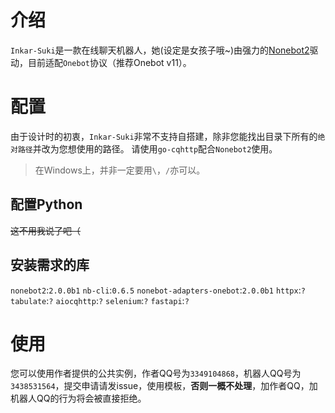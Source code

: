 # 介绍
`Inkar-Suki`是一款在线聊天机器人，她(设定是女孩子哦~)由强力的[Nonebot2](https://github.com/nonebot/nonebot2)驱动，目前适配`Onebot`协议（推荐Onebot v11）。

# 配置
由于设计时的初衷，`Inkar-Suki`非常不支持自搭建，除非您能找出目录下所有的`绝对路径`并改为您想使用的路径。
请使用`go-cqhttp`配合`Nonebot2`使用。
> 在Windows上，并非一定要用`\`，`/`亦可以。

## 配置Python
~~这不用我说了吧（~~
## 安装需求的库
`nonebot2`:`2.0.0b1`
`nb-cli`:`0.6.5`
`nonebot-adapters-onebot`:`2.0.0b1`
`httpx`:`?`
`tabulate`:`?`
`aiocqhttp`:`?`
`selenium`:`?`
`fastapi`:`?`

# 使用
您可以使用作者提供的公共实例，作者QQ号为`3349104868`，机器人QQ号为`3438531564`，提交申请请发issue，使用模板，**否则一概不处理**，加作者QQ，加机器人QQ的行为将会被直接拒绝。
